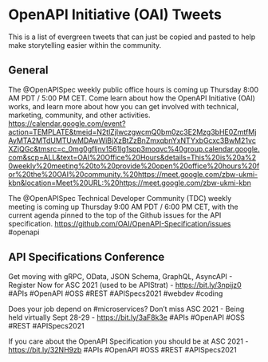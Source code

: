 # OpenAPI Initiative (OAI) Tweets
This is a list of evergreen tweets that can just be copied and pasted to help make storytelling easier within the community.

## General

The @OpenAPISpec weekly public office hours is coming up Thursday 8:00 AM PDT / 5:00 PM CET. Come learn about how the OpenAPI Initiative (OAI) works, and learn more about how you can get involved with technical, marketing, community, and other activities. https://calendar.google.com/event?action=TEMPLATE&tmeid=N2tlZjIwczgwcmQ0bm0zc3E2Mzg3bHE0ZmtfMjAyMTA2MTdUMTUwMDAwWiBjXzBtZzBnZmxqbnYxNTYxbGcxc3BwM21vcXZjQGc&tmsrc=c_0mg0gfljnv1561lg1spp3moqvc%40group.calendar.google.com&scp=ALL&text=OAI%20Office%20Hours&details=This%20is%20a%20weekly%20meeting%20to%20provide%20open%20office%20hours%20for%20the%20OAI%20community.%20https://meet.google.com/zbw-ukmi-kbn&location=Meet%20URL:%20https://meet.google.com/zbw-ukmi-kbn

The @OpenAPISpec Technical Developer Community (TDC) weekly meeting is coming up Thursday 9:00 AM PDT / 6:00 PM CET, with the current agenda pinned to the top of the Github issues for the API specification. https://github.com/OAI/OpenAPI-Specification/issues #openapi 


## API Specifications Conference

Get moving with gRPC, OData, JSON Schema, GraphQL, AsyncAPI - Register Now for ASC 2021 (used to be APIStrat) - https://bit.ly/3npijz0 #APIs #OpenAPI #OSS #REST #APISpecs2021 #webdev #coding

Does your job depend on #microservices? Don’t miss ASC 2021 - Being held virtually Sept 28-29 - https://bit.ly/3aF8k3e #APIs #OpenAPI #OSS #REST #APISpecs2021

If you care about the OpenAPI Specification you should be at ASC 2021 - https://bit.ly/32NH9zb #APIs #OpenAPI #OSS #REST #APISpecs2021


